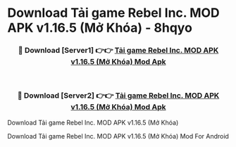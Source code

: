 # Download Tải game Rebel Inc. MOD APK v1.16.5 (Mở Khóa) - 8hqyo


<div align="center">
<h3>🔴 Download [Server1] 👉👉 <a href="https://apk-comot.site?title=Tải_game_Rebel_Inc._MOD_APK_v1.16.5_(Mở_Khóa)">Tải game Rebel Inc. MOD APK v1.16.5 (Mở Khóa) Mod Apk</a></h3><br>
<h3>🔴 Download [Server2] 👉👉 <a href="https://apk-comot.site?title=Tải_game_Rebel_Inc._MOD_APK_v1.16.5_(Mở_Khóa)">Tải game Rebel Inc. MOD APK v1.16.5 (Mở Khóa) Mod Apk</a></h3>
</div>



Download Tải game Rebel Inc. MOD APK v1.16.5 (Mở Khóa) 

Download Tải game Rebel Inc. MOD APK v1.16.5 (Mở Khóa) Mod For Android